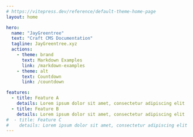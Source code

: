 ```yaml
---
# https://vitepress.dev/reference/default-theme-home-page
layout: home

hero:
  name: "JayGreentree"
  text: "Craft CMS Documentation"
  tagline: JayGreentree.xyz
  actions:
    - theme: brand
      text: Markdown Examples
      link: /markdown-examples
    - theme: alt
      text: Countdown
      link: /countdown

features:
  - title: Feature A
    details: Lorem ipsum dolor sit amet, consectetur adipiscing elit
  - title: Feature B
    details: Lorem ipsum dolor sit amet, consectetur adipiscing elit
#  - title: Feature C
#    details: Lorem ipsum dolor sit amet, consectetur adipiscing elit
---
```


